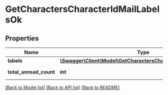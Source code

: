 # GetCharactersCharacterIdMailLabelsOk

## Properties
Name | Type | Description | Notes
------------ | ------------- | ------------- | -------------
**labels** | [**\Swagger\Client\Model\GetCharactersCharacterIdMailLabelsLabel[]**](GetCharactersCharacterIdMailLabelsLabel.md) | labels array | [optional] 
**total_unread_count** | **int** | total_unread_count integer | [optional] 

[[Back to Model list]](../README.md#documentation-for-models) [[Back to API list]](../README.md#documentation-for-api-endpoints) [[Back to README]](../README.md)


